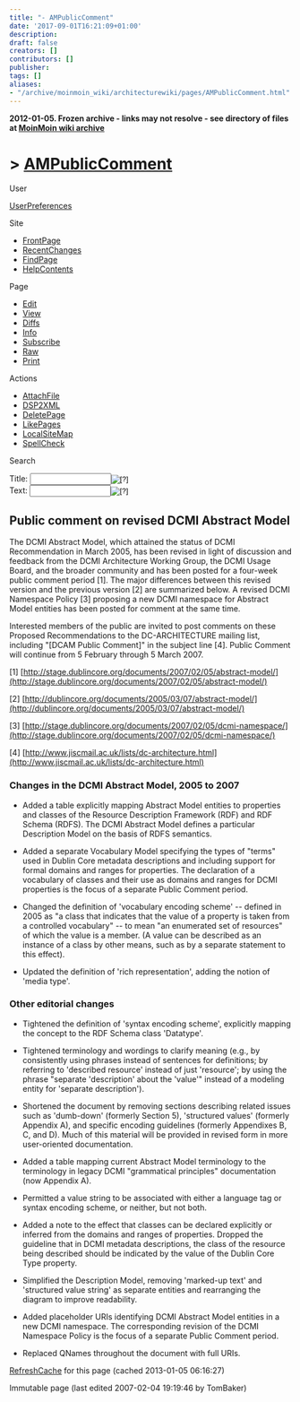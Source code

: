 ```yaml
---
title: "- AMPublicComment"
date: '2017-09-01T16:21:09+01:00'
description: 
draft: false
creators: []
contributors: []
publisher: 
tags: []
aliases:
- "/archive/moinmoin_wiki/architecturewiki/pages/AMPublicComment.html"
---
```


**2012-01-05. Frozen archive - links may not resolve - see directory of files at [MoinMoin wiki archive](/moinmoin-wiki-archive/)**

# > [AMPublicComment](http://dublincore.org/architecturewiki/AMPublicComment?action=fullsearch&value=AMPublicComment&literal=1&case=1&context=40 "Click here to do a full-text search for this title")

User

 [UserPreferences](http://dublincore.org/architecturewiki/UserPreferences)
  

Site

- [FrontPage](http://dublincore.org/architecturewiki/FrontPage)
- [RecentChanges](http://dublincore.org/architecturewiki/RecentChanges)
- [FindPage](http://dublincore.org/architecturewiki/FindPage)
- [HelpContents](http://dublincore.org/architecturewiki/HelpContents)

Page

- [Edit](http://dublincore.org/architecturewiki/AMPublicComment?action=edit "Edit")
- [View](http://dublincore.org/architecturewiki/AMPublicComment "View")
- [Diffs](http://dublincore.org/architecturewiki/AMPublicComment?action=diff "Diffs")
- [Info](http://dublincore.org/architecturewiki/AMPublicComment?action=info "Info")
- [Subscribe](http://dublincore.org/architecturewiki/AMPublicComment?action=subscribe "Subscribe")
- [Raw](http://dublincore.org/architecturewiki/AMPublicComment?action=raw "Raw")
- [Print](http://dublincore.org/architecturewiki/AMPublicComment?action=print "Print")

Actions

- [AttachFile](http://dublincore.org/architecturewiki/AMPublicComment?action=AttachFile)
- [DSP2XML](http://dublincore.org/architecturewiki/AMPublicComment?action=DSP2XML)
- [DeletePage](http://dublincore.org/architecturewiki/AMPublicComment?action=DeletePage)
- [LikePages](http://dublincore.org/architecturewiki/AMPublicComment?action=LikePages)
- [LocalSiteMap](http://dublincore.org/architecturewiki/AMPublicComment?action=LocalSiteMap)
- [SpellCheck](http://dublincore.org/architecturewiki/AMPublicComment?action=SpellCheck)

Search

<form method="POST" action="/architecturewiki/AMPublicComment">
<p>
<input name="action" value="inlinesearch" type="hidden">
<input name="context" value="40" type="hidden">
Title: <input name="text_title" size="15" maxlength="50" type="text"><input src="AMPublicComment_files/moin-search.png" name="button_title" alt="[?]" type="image"><br>Text: <input name="text_full" size="15" maxlength="50" type="text"><input src="AMPublicComment_files/moin-search.png" name="button_full" alt="[?]" type="image">
</p>
</form>

## Public comment on revised DCMI Abstract Model

The DCMI Abstract Model, which attained the status of DCMI Recommendation in March 2005, has been revised in light of discussion and feedback from the DCMI Architecture Working Group, the DCMI Usage Board, and the broader community and has been posted for a four-week public comment period [1]. The major differences between this revised version and the previous version [2] are summarized below. A revised DCMI Namespace Policy [3] proposing a new DCMI namespace for Abstract Model entities has been posted for comment at the same time.

Interested members of the public are invited to post comments on these Proposed Recommendations to the DC-ARCHITECTURE mailing list, including "[DCAM Public Comment]" in the subject line [4]. Public Comment will continue from 5 February through 5 March 2007.

[1] [http://stage.dublincore.org/documents/2007/02/05/abstract-model/](http://stage.dublincore.org/documents/2007/02/05/abstract-model/)

[2] [http://dublincore.org/documents/2005/03/07/abstract-model/](http://dublincore.org/documents/2005/03/07/abstract-model/)

[3] [http://stage.dublincore.org/documents/2007/02/05/dcmi-namespace/](http://stage.dublincore.org/documents/2007/02/05/dcmi-namespace/)

[4] [http://www.jiscmail.ac.uk/lists/dc-architecture.html](http://www.jiscmail.ac.uk/lists/dc-architecture.html)

### Changes in the DCMI Abstract Model, 2005 to 2007

- Added a table explicitly mapping Abstract Model entities to properties and classes of the Resource Description Framework (RDF) and RDF Schema (RDFS). The DCMI Abstract Model defines a particular Description Model on the basis of RDFS semantics.

- Added a separate Vocabulary Model specifying the types of "terms" used in Dublin Core metadata descriptions and including support for formal domains and ranges for properties. The declaration of a vocabulary of classes and their use as domains and ranges for DCMI properties is the focus of a separate Public Comment period.

- Changed the definition of 'vocabulary encoding scheme' -- defined in 2005 as "a class that indicates that the value of a property is taken from a controlled vocabulary" -- to mean "an enumerated set of resources" of which the value is a member. (A value can be described as an instance of a class by other means, such as by a separate statement to this effect).

- Updated the definition of 'rich representation', adding the notion of 'media type'.

### Other editorial changes

- Tightened the definition of 'syntax encoding scheme', explicitly mapping the concept to the RDF Schema class 'Datatype'.

- Tightened terminology and wordings to clarify meaning (e.g., by consistently using phrases instead of sentences for definitions; by referring to 'described resource' instead of just 'resource'; by using the phrase "separate 'description' about the 'value'" instead of a modeling entity for 'separate description').

- Shortened the document by removing sections describing related issues such as 'dumb-down' (formerly Section 5), 'structured values' (formerly Appendix A), and specific encoding guidelines (formerly Appendixes B, C, and D). Much of this material will be provided in revised form in more user-oriented documentation.

- Added a table mapping current Abstract Model terminology to the terminology in legacy DCMI "grammatical principles" documentation (now Appendix A).

- Permitted a value string to be associated with either a language tag or syntax encoding scheme, or neither, but not both.

- Added a note to the effect that classes can be declared explicitly or inferred from the domains and ranges of properties. Dropped the guideline that in DCMI metadata descriptions, the class of the resource being described should be indicated by the value of the Dublin Core Type property.

- Simplified the Description Model, removing 'marked-up text' and 'structured value string' as separate entities and rearranging the diagram to improve readability.

- Added placeholder URIs identifying DCMI Abstract Model entities in a new DCMI namespace. The corresponding revision of the DCMI Namespace Policy is the focus of a separate Public Comment period.

- Replaced QNames throughout the document with full URIs.

 [RefreshCache](http://dublincore.org/architecturewiki/AMPublicComment?action=refresh&arena=Page.py&key=AMPublicComment.text_html) for this page (cached 2013-01-05 06:16:27)  

Immutable page (last edited 2007-02-04 19:19:46 by TomBaker)

